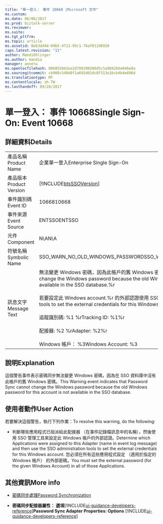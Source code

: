 ```yaml
---
title: "單一登入： 事件 10668 |Microsoft 文件"
ms.custom: 
ms.date: 06/08/2017
ms.prod: biztalk-server
ms.reviewer: 
ms.suite: 
ms.tgt_pltfrm: 
ms.topic: article
ms.assetid: 0eb3dd4d-04b5-4713-93c1-76af012d6920
caps.latest.revision: "11"
author: MandiOhlinger
ms.author: mandia
manager: anneta
ms.openlocfilehash: 006855842ea2d789290200d5c5a9692b6e046e8a
ms.sourcegitcommit: cb908c540d8f1a692d01dc8f313e16cb4b4e696d
ms.translationtype: MT
ms.contentlocale: zh-TW
ms.lasthandoff: 09/20/2017
---
```

# <a name="single-sign-on-event-10668"></a><span data-ttu-id="63eaa-102">單一登入： 事件 10668</span><span class="sxs-lookup"><span data-stu-id="63eaa-102">Single Sign-On: Event 10668</span></span>
## <a name="details"></a><span data-ttu-id="63eaa-103">詳細資料</span><span class="sxs-lookup"><span data-stu-id="63eaa-103">Details</span></span>  
  
|||  
|-|-|  
|<span data-ttu-id="63eaa-104">產品名稱</span><span class="sxs-lookup"><span data-stu-id="63eaa-104">Product Name</span></span>|<span data-ttu-id="63eaa-105">企業單一登入</span><span class="sxs-lookup"><span data-stu-id="63eaa-105">Enterprise Single Sign-On</span></span>|  
|<span data-ttu-id="63eaa-106">產品版本</span><span class="sxs-lookup"><span data-stu-id="63eaa-106">Product Version</span></span>|[!INCLUDE[btsSSOVersion](../includes/btsssoversion-md.md)]|  
|<span data-ttu-id="63eaa-107">事件識別碼</span><span class="sxs-lookup"><span data-stu-id="63eaa-107">Event ID</span></span>|<span data-ttu-id="63eaa-108">10668</span><span class="sxs-lookup"><span data-stu-id="63eaa-108">10668</span></span>|  
|<span data-ttu-id="63eaa-109">事件來源</span><span class="sxs-lookup"><span data-stu-id="63eaa-109">Event Source</span></span>|<span data-ttu-id="63eaa-110">ENTSSO</span><span class="sxs-lookup"><span data-stu-id="63eaa-110">ENTSSO</span></span>|  
|<span data-ttu-id="63eaa-111">元件</span><span class="sxs-lookup"><span data-stu-id="63eaa-111">Component</span></span>|<span data-ttu-id="63eaa-112">N\A</span><span class="sxs-lookup"><span data-stu-id="63eaa-112">N\A</span></span>|  
|<span data-ttu-id="63eaa-113">符號名稱</span><span class="sxs-lookup"><span data-stu-id="63eaa-113">Symbolic Name</span></span>|<span data-ttu-id="63eaa-114">SSO_WARN_NO_OLD_WINDOWS_PASSWORD</span><span class="sxs-lookup"><span data-stu-id="63eaa-114">SSO_WARN_NO_OLD_WINDOWS_PASSWORD</span></span>|  
|<span data-ttu-id="63eaa-115">訊息文字</span><span class="sxs-lookup"><span data-stu-id="63eaa-115">Message Text</span></span>|<span data-ttu-id="63eaa-116">無法變更 Windows 密碼，因為此帳戶的舊 Windows 密碼無法使用 SSO database.%r 中</span><span class="sxs-lookup"><span data-stu-id="63eaa-116">Cannot change the Windows password because the old Windows password for this account is not available in the SSO database.%r</span></span><br /><br /> <span data-ttu-id="63eaa-117">若要設定此 Windows account.%r 的外部認證使用 SSO 管理工具</span><span class="sxs-lookup"><span data-stu-id="63eaa-117">Use the SSO administration tools to set the external credentials for this Windows account.%r</span></span><br /><br /> <span data-ttu-id="63eaa-118">追蹤識別碼: %1 %r</span><span class="sxs-lookup"><span data-stu-id="63eaa-118">Tracking ID: %1%r</span></span><br /><br /> <span data-ttu-id="63eaa-119">配接器: %2 %r</span><span class="sxs-lookup"><span data-stu-id="63eaa-119">Adapter: %2%r</span></span><br /><br /> <span data-ttu-id="63eaa-120">Windows 帳戶： %3</span><span class="sxs-lookup"><span data-stu-id="63eaa-120">Windows Account: %3</span></span>|  
  
## <a name="explanation"></a><span data-ttu-id="63eaa-121">說明</span><span class="sxs-lookup"><span data-stu-id="63eaa-121">Explanation</span></span>  
 <span data-ttu-id="63eaa-122">這個警告事件表示密碼同步無法變更 Windows 密碼，因為在 SSO 資料庫中沒有此帳戶的舊 Windows 密碼。</span><span class="sxs-lookup"><span data-stu-id="63eaa-122">This Warning event indicates that Password Sync cannot change the Windows password because the old Windows password for this account is not available in the SSO database.</span></span>  
  
## <a name="user-action"></a><span data-ttu-id="63eaa-123">使用者動作</span><span class="sxs-lookup"><span data-stu-id="63eaa-123">User Action</span></span>  
 <span data-ttu-id="63eaa-124">若要解決這個警告，執行下列作業：</span><span class="sxs-lookup"><span data-stu-id="63eaa-124">To resolve this warning, do the following:</span></span>  
  
-   <span data-ttu-id="63eaa-125">判斷哪些應用程式已指派給此配接器 （在事件記錄檔訊息中的名稱），然後使用 SSO 管理工具來設定此 Windows 帳戶的外部認證。</span><span class="sxs-lookup"><span data-stu-id="63eaa-125">Determine which Applications were assigned to this Adapter (name in event log message) and then use the SSO administration tools to set the external credentials for this Windows account.</span></span> <span data-ttu-id="63eaa-126">您必須在所有這些應用程式設定 （適用於指定的 Windows 帳戶） 的外部密碼。</span><span class="sxs-lookup"><span data-stu-id="63eaa-126">You must set the external password (for the given Windows Account) in all of those Applications.</span></span>  
  
## <a name="more-info"></a><span data-ttu-id="63eaa-127">其他資訊</span><span class="sxs-lookup"><span data-stu-id="63eaa-127">More info</span></span>
  
-   [<span data-ttu-id="63eaa-128">密碼同步處理</span><span class="sxs-lookup"><span data-stu-id="63eaa-128">Password Synchronization</span></span>](../core/password-synchronization2.md)  
  
-   <span data-ttu-id="63eaa-129">**密碼同步配接器屬性： 選項**[!INCLUDE[ui-guidance-developers-reference](../includes/ui-guidance-developers-reference.md)]</span><span class="sxs-lookup"><span data-stu-id="63eaa-129">**Password Sync Adapter Properties: Options** [!INCLUDE[ui-guidance-developers-reference](../includes/ui-guidance-developers-reference.md)]</span></span>